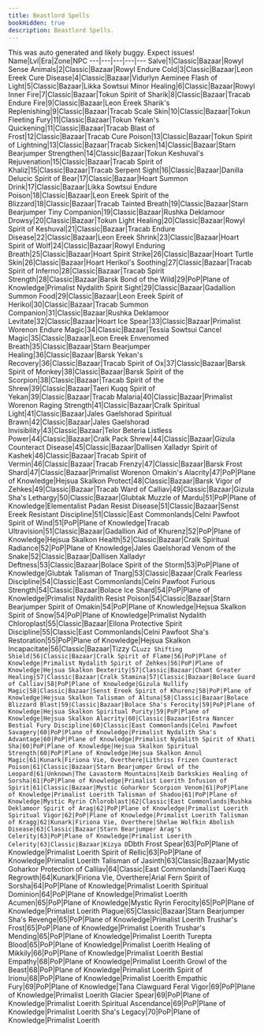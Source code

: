 ```yaml
---
title: Beastlord Spells
bookHidden: true
description: Beastlord Spells.
---
```

This was auto generated and likely buggy. Expect issues!
Name|Lvl|Era|Zone|NPC
---|---|---|---|---
Salve|1|Classic|Bazaar|Rowyl
Sense Animals|2|Classic|Bazaar|Rowyl
Endure Cold|3|Classic|Bazaar|Leon Ereek
Cure Disease|4|Classic|Bazaar|Vidurlyn Aeminee
Flash of Light|5|Classic|Bazaar|Likka Sowtsui
Minor Healing|6|Classic|Bazaar|Rowyl
Inner Fire|7|Classic|Bazaar|Tokun
Spirit of Sharik|8|Classic|Bazaar|Tracab
Endure Fire|9|Classic|Bazaar|Leon Ereek
Sharik's Replenishing|9|Classic|Bazaar|Tracab
Scale Skin|10|Classic|Bazaar|Tokun
Fleeting Fury|11|Classic|Bazaar|Tokun
Yekan's Quickening|11|Classic|Bazaar|Tracab
Blast of Frost|12|Classic|Bazaar|Tracab
Cure Poison|13|Classic|Bazaar|Tokun
Spirit of Lightning|13|Classic|Bazaar|Tracab
Sicken|14|Classic|Bazaar|Starn Bearjumper
Strengthen|14|Classic|Bazaar|Tokun
Keshuval's Rejuvenation|15|Classic|Bazaar|Tracab
Spirit of Khaliz|15|Classic|Bazaar|Tracab
Serpent Sight|16|Classic|Bazaar|Danilla Delucic
Spirit of Bear|17|Classic|Bazaar|Hoart
Summon Drink|17|Classic|Bazaar|Likka Sowtsui
Endure Poison|18|Classic|Bazaar|Leon Ereek
Spirit of the Blizzard|18|Classic|Bazaar|Tracab
Tainted Breath|19|Classic|Bazaar|Starn Bearjumper
Tiny Companion|19|Classic|Bazaar|Rushka Deklamoor
Drowsy|20|Classic|Bazaar|Tokun
Light Healing|20|Classic|Bazaar|Rowyl
Spirit of Keshuval|21|Classic|Bazaar|Tracab
Endure Disease|22|Classic|Bazaar|Leon Ereek
Shrink|23|Classic|Bazaar|Hoart
Spirit of Wolf|24|Classic|Bazaar|Rowyl
Enduring Breath|25|Classic|Bazaar|Hoart
Spirit Strike|26|Classic|Bazaar|Hoart
Turtle Skin|26|Classic|Bazaar|Hoart
Herikol's Soothing|27|Classic|Bazaar|Tracab
Spirit of Inferno|28|Classic|Bazaar|Tracab
Spirit Strength|28|Classic|Bazaar|Barsk
Bond of the Wild|29|PoP|Plane of Knowledge|Primalist Nydalith
Spirit Sight|29|Classic|Bazaar|Gadallion
Summon Food|29|Classic|Bazaar|Leon Ereek
Spirit of Herikol|30|Classic|Bazaar|Tracab
Summon Companion|31|Classic|Bazaar|Rushka Deklamoor
Levitate|32|Classic|Bazaar|Hoart
Ice Spear|33|Classic|Bazaar|Primalist Worenon
Endure Magic|34|Classic|Bazaar|Tessia Sowtsui
Cancel Magic|35|Classic|Bazaar|Leon Ereek
Envenomed Breath|35|Classic|Bazaar|Starn Bearjumper
Healing|36|Classic|Bazaar|Barsk
Yekan's Recovery|36|Classic|Bazaar|Tracab
Spirit of Ox|37|Classic|Bazaar|Barsk
Spirit of Monkey|38|Classic|Bazaar|Barsk
Spirit of the Scorpion|38|Classic|Bazaar|Tracab
Spirit of the Shrew|39|Classic|Bazaar|Taeri Kuqq
Spirit of Yekan|39|Classic|Bazaar|Tracab
Malaria|40|Classic|Bazaar|Primalist Worenon
Raging Strength|41|Classic|Bazaar|Cralk
Spiritual Light|41|Classic|Bazaar|Jales Gaelshorad
Spiritual Brawn|42|Classic|Bazaar|Jales Gaelshorad
Invisibility|43|Classic|Bazaar|Telor Beteria
Listless Power|44|Classic|Bazaar|Cralk
Pack Shrew|44|Classic|Bazaar|Gizula
Counteract Disease|45|Classic|Bazaar|Dallisen Xalladyr
Spirit of Kashek|46|Classic|Bazaar|Tracab
Spirit of Vermin|46|Classic|Bazaar|Tracab
Frenzy|47|Classic|Bazaar|Barsk
Frost Shard|47|Classic|Bazaar|Primalist Worenon
Omakin's Alacrity|47|PoP|Plane of Knowledge|Hejsua Skalkon
Protect|48|Classic|Bazaar|Barsk
Vigor of Zehkes|49|Classic|Bazaar|Tracab
Ward of Calliav|49|Classic|Bazaar|Gizula
Sha's Lethargy|50|Classic|Bazaar|Glubtak
Muzzle of Mardu|51|PoP|Plane of Knowledge|Elementalist Padan
Resist Disease|51|Classic|Bazaar|Senst Ereek
Resistant Discipline|51|Classic|East Commonlands|Celni Pawfoot
Spirit of Wind|51|PoP|Plane of Knowledge|Tracab
Ultravision|51|Classic|Bazaar|Gadallion
Aid of Khurenz|52|PoP|Plane of Knowledge|Hejsua Skalkon
Health|52|Classic|Bazaar|Cralk
Spiritual Radiance|52|PoP|Plane of Knowledge|Jales Gaelshorad
Venom of the Snake|52|Classic|Bazaar|Dallisen Xalladyr
Deftness|53|Classic|Bazaar|Bolace
Spirit of the Storm|53|PoP|Plane of Knowledge|Glubtak
Talisman of Tnarg|53|Classic|Bazaar|Cralk
Fearless Discipline|54|Classic|East Commonlands|Celni Pawfoot
Furious Strength|54|Classic|Bazaar|Bolace
Ice Shard|54|PoP|Plane of Knowledge|Primalist Nydalith
Resist Poison|54|Classic|Bazaar|Starn Bearjumper
Spirit of Omakin|54|PoP|Plane of Knowledge|Hejsua Skalkon
Spirit of Snow|54|PoP|Plane of Knowledge|Primalist Nydalith
Chloroplast|55|Classic|Bazaar|Ellona
Protective Spirit Discipline|55|Classic|East Commonlands|Celni Pawfoot
Sha's Restoration|55|PoP|Plane of Knowledge|Hejsua Skalkon
Incapacitate|56|Classic|Bazaar|Tizzy C`Luzz
Shifting Shield|56|Classic|Bazaar|Cralk
Spirit of Flame|56|PoP|Plane of Knowledge|Primalist Nydalith
Spirit of Zehkes|56|PoP|Plane of Knowledge|Hejsua Skalkon
Dexterity|57|Classic|Bazaar|Chamt
Greater Healing|57|Classic|Bazaar|Cralk
Stamina|57|Classic|Bazaar|Bolace
Guard of Calliav|58|PoP|Plane of Knowledge|Gizula
Nullify Magic|58|Classic|Bazaar|Senst Ereek
Spirit of Khurenz|58|PoP|Plane of Knowledge|Hejsua Skalkon
Talisman of Altuna|58|Classic|Bazaar|Bolace
Blizzard Blast|59|Classic|Bazaar|Bolace
Sha's Ferocity|59|PoP|Plane of Knowledge|Hejsua Skalkon
Spiritual Purity|59|PoP|Plane of Knowledge|Hejsua Skalkon
Alacrity|60|Classic|Bazaar|Estra Nancer
Bestial Fury Discipline|60|Classic|East Commonlands|Celni Pawfoot
Savagery|60|PoP|Plane of Knowledge|Primalist Nydalith
Sha's Advantage|60|PoP|Plane of Knowledge|Primalist Nydalith
Spirit of Khati Sha|60|PoP|Plane of Knowledge|Hejsua Skalkon
Spiritual Strength|60|PoP|Plane of Knowledge|Hejsua Skalkon
Annul Magic|61|Kunark|Firiona Vie, Overthere|Lithriss Frizen
Counteract Poison|61|Classic|Bazaar|Starn Bearjumper
Growl of the Leopard|61|Unknown|The Lavastorm Mountains|Xeib Darkskies
Healing of Sorsha|61|PoP|Plane of Knowledge|Primalist Loerith
Infusion of Spirit|61|Classic|Bazaar|Mystic Goharkor
Scorpion Venom|61|PoP|Plane of Knowledge|Primalist Loerith
Talisman of Shadoo|61|PoP|Plane of Knowledge|Mystic Ryrin
Chloroblast|62|Classic|East Commonlands|Rushka Deklamoor
Spirit of Arag|62|PoP|Plane of Knowledge|Primalist Loerith
Spiritual Vigor|62|PoP|Plane of Knowledge|Primalist Loerith
Talisman of Kragg|62|Kunark|Firiona Vie, Overthere|Shelae Wolfkin
Abolish Disease|63|Classic|Bazaar|Starn Bearjumper
Arag's Celerity|63|PoP|Plane of Knowledge|Primalist Loerith
Celerity|63|Classic|Bazaar|Kizya D`Dbth
Frost Spear|63|PoP|Plane of Knowledge|Primalist Loerith
Spirit of Rellic|63|PoP|Plane of Knowledge|Primalist Loerith
Talisman of Jasinth|63|Classic|Bazaar|Mystic Goharkor
Protection of Calliav|64|Classic|East Commonlands|Taeri Kuqq
Regrowth|64|Kunark|Firiona Vie, Overthere|Arial Fern
Spirit of Sorsha|64|PoP|Plane of Knowledge|Primalist Loerith
Spiritual Dominion|64|PoP|Plane of Knowledge|Primalist Loerith
Acumen|65|PoP|Plane of Knowledge|Mystic Ryrin
Ferocity|65|PoP|Plane of Knowledge|Primalist Loerith
Plague|65|Classic|Bazaar|Starn Bearjumper
Sha's Revenge|65|PoP|Plane of Knowledge|Primalist Loerith
Trushar's Frost|65|PoP|Plane of Knowledge|Primalist Loerith
Trushar's Mending|65|PoP|Plane of Knowledge|Primalist Loerith
Turepta Blood|65|PoP|Plane of Knowledge|Primalist Loerith
Healing of Mikkily|66|PoP|Plane of Knowledge|Primalist Loerith
Bestial Empathy|68|PoP|Plane of Knowledge|Primalist Loerith
Growl of the Beast|68|PoP|Plane of Knowledge|Primalist Loerith
Spirit of Irionu|68|PoP|Plane of Knowledge|Primalist Loerith
Empathic Fury|69|PoP|Plane of Knowledge|Tana Clawguard
Feral Vigor|69|PoP|Plane of Knowledge|Primalist Loerith
Glacier Spear|69|PoP|Plane of Knowledge|Primalist Loerith
Spiritual Ascendance|69|PoP|Plane of Knowledge|Primalist Loerith
Sha's Legacy|70|PoP|Plane of Knowledge|Primalist Loerith
